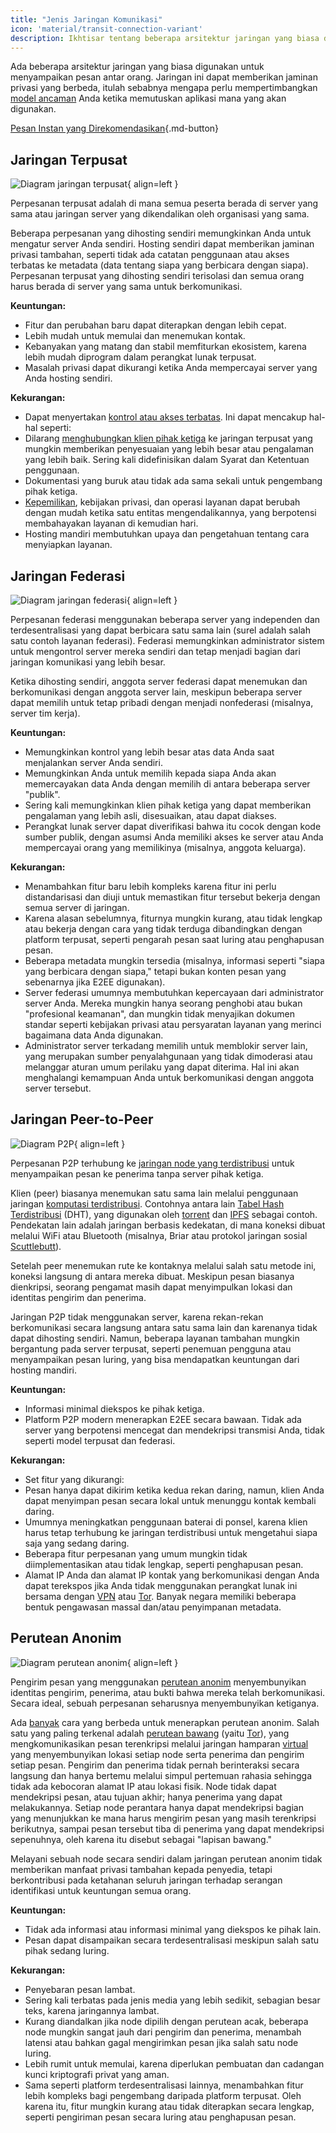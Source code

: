 ```yaml
---
title: "Jenis Jaringan Komunikasi"
icon: 'material/transit-connection-variant'
description: Ikhtisar tentang beberapa arsitektur jaringan yang biasa digunakan oleh aplikasi perpesanan instan.
---
```


Ada beberapa arsitektur jaringan yang biasa digunakan untuk menyampaikan pesan antar orang. Jaringan ini dapat memberikan jaminan privasi yang berbeda, itulah sebabnya mengapa perlu mempertimbangkan [model ancaman](../basics/threat-modeling.md) Anda ketika memutuskan aplikasi mana yang akan digunakan.

[Pesan Instan yang Direkomendasikan](../real-time-communication.md ""){.md-button}

## Jaringan Terpusat

![Diagram jaringan terpusat](../assets/img/layout/network-centralized.svg){ align=left }

Perpesanan terpusat adalah di mana semua peserta berada di server yang sama atau jaringan server yang dikendalikan oleh organisasi yang sama.

Beberapa perpesanan yang dihosting sendiri memungkinkan Anda untuk mengatur server Anda sendiri. Hosting sendiri dapat memberikan jaminan privasi tambahan, seperti tidak ada catatan penggunaan atau akses terbatas ke metadata (data tentang siapa yang berbicara dengan siapa). Perpesanan terpusat yang dihosting sendiri terisolasi dan semua orang harus berada di server yang sama untuk berkomunikasi.

**Keuntungan:**

- Fitur dan perubahan baru dapat diterapkan dengan lebih cepat.
- Lebih mudah untuk memulai dan menemukan kontak.
- Kebanyakan yang matang dan stabil memfiturkan ekosistem, karena lebih mudah diprogram dalam perangkat lunak terpusat.
- Masalah privasi dapat dikurangi ketika Anda mempercayai server yang Anda hosting sendiri.

**Kekurangan:**

- Dapat menyertakan [kontrol atau akses terbatas](https://drewdevault.com/2018/08/08/Signal.html). Ini dapat mencakup hal-hal seperti:
- Dilarang [menghubungkan klien pihak ketiga](https://github.com/LibreSignal/LibreSignal/issues/37#issuecomment-217211165) ke jaringan terpusat yang mungkin memberikan penyesuaian yang lebih besar atau pengalaman yang lebih baik. Sering kali didefinisikan dalam Syarat dan Ketentuan penggunaan.
- Dokumentasi yang buruk atau tidak ada sama sekali untuk pengembang pihak ketiga.
- [Kepemilikan](https://web.archive.org/web/20210729191953/https://blog.privacytools.io/delisting-wire/), kebijakan privasi, dan operasi layanan dapat berubah dengan mudah ketika satu entitas mengendalikannya, yang berpotensi membahayakan layanan di kemudian hari.
- Hosting mandiri membutuhkan upaya dan pengetahuan tentang cara menyiapkan layanan.

## Jaringan Federasi

![Diagram jaringan federasi](../assets/img/layout/network-decentralized.svg){ align=left }

Perpesanan federasi menggunakan beberapa server yang independen dan terdesentralisasi yang dapat berbicara satu sama lain (surel adalah salah satu contoh layanan federasi). Federasi memungkinkan administrator sistem untuk mengontrol server mereka sendiri dan tetap menjadi bagian dari jaringan komunikasi yang lebih besar.

Ketika dihosting sendiri, anggota server federasi dapat menemukan dan berkomunikasi dengan anggota server lain, meskipun beberapa server dapat memilih untuk tetap pribadi dengan menjadi nonfederasi (misalnya, server tim kerja).

**Keuntungan:**

- Memungkinkan kontrol yang lebih besar atas data Anda saat menjalankan server Anda sendiri.
- Memungkinkan Anda untuk memilih kepada siapa Anda akan memercayakan data Anda dengan memilih di antara beberapa server "publik".
- Sering kali memungkinkan klien pihak ketiga yang dapat memberikan pengalaman yang lebih asli, disesuaikan, atau dapat diakses.
- Perangkat lunak server dapat diverifikasi bahwa itu cocok dengan kode sumber publik, dengan asumsi Anda memiliki akses ke server atau Anda mempercayai orang yang memilikinya (misalnya, anggota keluarga).

**Kekurangan:**

- Menambahkan fitur baru lebih kompleks karena fitur ini perlu distandarisasi dan diuji untuk memastikan fitur tersebut bekerja dengan semua server di jaringan.
- Karena alasan sebelumnya, fiturnya mungkin kurang, atau tidak lengkap atau bekerja dengan cara yang tidak terduga dibandingkan dengan platform terpusat, seperti pengarah pesan saat luring atau penghapusan pesan.
- Beberapa metadata mungkin tersedia (misalnya, informasi seperti "siapa yang berbicara dengan siapa," tetapi bukan konten pesan yang sebenarnya jika E2EE digunakan).
- Server federasi umumnya membutuhkan kepercayaan dari administrator server Anda. Mereka mungkin hanya seorang penghobi atau bukan "profesional keamanan", dan mungkin tidak menyajikan dokumen standar seperti kebijakan privasi atau persyaratan layanan yang merinci bagaimana data Anda digunakan.
- Administrator server terkadang memilih untuk memblokir server lain, yang merupakan sumber penyalahgunaan yang tidak dimoderasi atau melanggar aturan umum perilaku yang dapat diterima. Hal ini akan menghalangi kemampuan Anda untuk berkomunikasi dengan anggota server tersebut.

## Jaringan Peer-to-Peer

![Diagram P2P](../assets/img/layout/network-distributed.svg){ align=left }

Perpesanan P2P terhubung ke [jaringan node yang terdistribusi](https://en.wikipedia.org/wiki/Distributed_networking) untuk menyampaikan pesan ke penerima tanpa server pihak ketiga.

Klien (peer) biasanya menemukan satu sama lain melalui penggunaan jaringan [komputasi terdistribusi](https://id.wikipedia.org/wiki/Komputasi_terdistribusi). Contohnya antara lain [Tabel Hash Terdistribusi](https://id.wikipedia.org/wiki/Tabel_Hash_Terdistribusi) (DHT), yang digunakan oleh [torrent](https://id.wikipedia.org/wiki/BitTorrent) dan [IPFS](https://en.wikipedia.org/wiki/InterPlanetary_File_System) sebagai contoh. Pendekatan lain adalah jaringan berbasis kedekatan, di mana koneksi dibuat melalui WiFi atau Bluetooth (misalnya, Briar atau protokol jaringan sosial [Scuttlebutt](https://www.scuttlebutt.nz)).

Setelah peer menemukan rute ke kontaknya melalui salah satu metode ini, koneksi langsung di antara mereka dibuat. Meskipun pesan biasanya dienkripsi, seorang pengamat masih dapat menyimpulkan lokasi dan identitas pengirim dan penerima.

Jaringan P2P tidak menggunakan server, karena rekan-rekan berkomunikasi secara langsung antara satu sama lain dan karenanya tidak dapat dihosting sendiri. Namun, beberapa layanan tambahan mungkin bergantung pada server terpusat, seperti penemuan pengguna atau menyampaikan pesan luring, yang bisa mendapatkan keuntungan dari hosting mandiri.

**Keuntungan:**

- Informasi minimal diekspos ke pihak ketiga.
- Platform P2P modern menerapkan E2EE secara bawaan. Tidak ada server yang berpotensi mencegat dan mendekripsi transmisi Anda, tidak seperti model terpusat dan federasi.

**Kekurangan:**

- Set fitur yang dikurangi:
- Pesan hanya dapat dikirim ketika kedua rekan daring, namun, klien Anda dapat menyimpan pesan secara lokal untuk menunggu kontak kembali daring.
- Umumnya meningkatkan penggunaan baterai di ponsel, karena klien harus tetap terhubung ke jaringan terdistribusi untuk mengetahui siapa saja yang sedang daring.
- Beberapa fitur perpesanan yang umum mungkin tidak diimplementasikan atau tidak lengkap, seperti penghapusan pesan.
- Alamat IP Anda dan alamat IP kontak yang berkomunikasi dengan Anda dapat terekspos jika Anda tidak menggunakan perangkat lunak ini bersama dengan [VPN](../vpn.md) atau [Tor](../tor.md). Banyak negara memiliki beberapa bentuk pengawasan massal dan/atau penyimpanan metadata.

## Perutean Anonim

![Diagram perutean anonim](../assets/img/layout/network-anonymous-routing.svg){ align=left }

Pengirim pesan yang menggunakan [perutean anonim](https://doi.org/10.1007/978-1-4419-5906-5_628) menyembunyikan identitas pengirim, penerima, atau bukti bahwa mereka telah berkomunikasi. Secara ideal, sebuah perpesanan seharusnya menyembunyikan ketiganya.

Ada [banyak](https://doi.org/10.1145/3182658) cara yang berbeda untuk menerapkan perutean anonim. Salah satu yang paling terkenal adalah [perutean bawang](https://en.wikipedia.org/wiki/Onion_routing) (yaitu [Tor](tor-overview.md)), yang mengkomunikasikan pesan terenkripsi melalui jaringan hamparan [virtual](https://en.wikipedia.org/wiki/Overlay_network) yang menyembunyikan lokasi setiap node serta penerima dan pengirim setiap pesan. Pengirim dan penerima tidak pernah berinteraksi secara langsung dan hanya bertemu melalui simpul pertemuan rahasia sehingga tidak ada kebocoran alamat IP atau lokasi fisik. Node tidak dapat mendekripsi pesan, atau tujuan akhir; hanya penerima yang dapat melakukannya. Setiap node perantara hanya dapat mendekripsi bagian yang menunjukkan ke mana harus mengirim pesan yang masih terenkripsi berikutnya, sampai pesan tersebut tiba di penerima yang dapat mendekripsi sepenuhnya, oleh karena itu disebut sebagai "lapisan bawang."

Melayani sebuah node secara sendiri dalam jaringan perutean anonim tidak memberikan manfaat privasi tambahan kepada penyedia, tetapi berkontribusi pada ketahanan seluruh jaringan terhadap serangan identifikasi untuk keuntungan semua orang.

**Keuntungan:**

- Tidak ada informasi atau informasi minimal yang diekspos ke pihak lain.
- Pesan dapat disampaikan secara terdesentralisasi meskipun salah satu pihak sedang luring.

**Kekurangan:**

- Penyebaran pesan lambat.
- Sering kali terbatas pada jenis media yang lebih sedikit, sebagian besar teks, karena jaringannya lambat.
- Kurang diandalkan jika node dipilih dengan perutean acak, beberapa node mungkin sangat jauh dari pengirim dan penerima, menambah latensi atau bahkan gagal mengirimkan pesan jika salah satu node luring.
- Lebih rumit untuk memulai, karena diperlukan pembuatan dan cadangan kunci kriptografi privat yang aman.
- Sama seperti platform terdesentralisasi lainnya, menambahkan fitur lebih kompleks bagi pengembang daripada platform terpusat. Oleh karena itu, fitur mungkin kurang atau tidak diterapkan secara lengkap, seperti pengiriman pesan secara luring atau penghapusan pesan.
